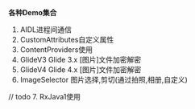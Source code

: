 **各种Demo集合**
1. AIDL进程间通信
2. CustomAttributes自定义属性
3. ContentProviders使用
4. GlideV3 Glide 3.x [图片]文件加密解密
5. GlideV4 Glide 4.x [图片]文件加密解密
6. ImageSelector 图片选择,剪切(通过拍照,相册,自定义)

// todo
7. RxJava1使用
